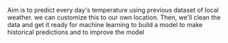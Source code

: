 Aim is to predict every day's temperature using previous dataset of local weather. we can customize this to our own location. Then, we'll clean the data and get it ready for machine learning to build a model to make historical predictions and to improve the model
